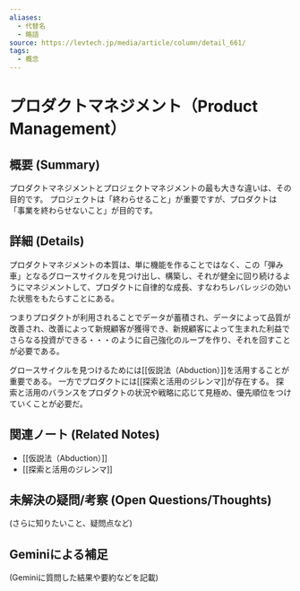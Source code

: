 ```yaml
---
aliases:
  - 代替名
  - 略語
source: https://levtech.jp/media/article/column/detail_661/
tags:
  - 概念
---
```


# プロダクトマネジメント（Product Management）

## 概要 (Summary)
プロダクトマネジメントとプロジェクトマネジメントの最も大きな違いは、その目的です。
プロジェクトは「終わらせること」が重要ですが、プロダクトは「事業を終わらせないこと」が目的です。

## 詳細 (Details)
プロダクトマネジメントの本質は、単に機能を作ることではなく、この「弾み車」となるグロースサイクルを見つけ出し、構築し、それが健全に回り続けるようにマネジメントして、プロダクトに自律的な成長、すなわちレバレッジの効いた状態をもたらすことにある。

つまりプロダクトが利用されることでデータが蓄積され、データによって品質が改善され、改善によって新規顧客が獲得でき、新規顧客によって生まれた利益でさらなる投資ができる・・・のように自己強化のループを作り、それを回すことが必要である。

グロースサイクルを見つけるためには[[仮説法（Abduction）]]を活用することが重要である。
一方でプロダクトには[[探索と活用のジレンマ]]が存在する。
探索と活用のバランスをプロダクトの状況や戦略に応じて見極め、優先順位をつけていくことが必要だ。
## 関連ノート (Related Notes)
- [[仮説法（Abduction）]]
- [[探索と活用のジレンマ]]

## 未解決の疑問/考察 (Open Questions/Thoughts)
(さらに知りたいこと、疑問点など)

## Geminiによる補足
(Geminiに質問した結果や要約などを記載)